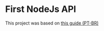 # First NodeJs API

 This project was based on [this guide (PT-BR)](https://github.com/jansenvanessa/jansensfilms-api-rest-nodejs) 
